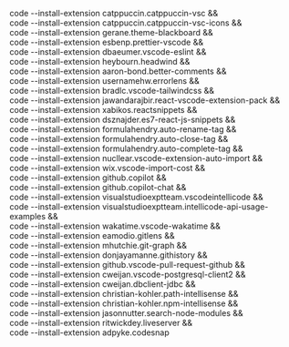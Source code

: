 code --install-extension catppuccin.catppuccin-vsc && \
code --install-extension catppuccin.catppuccin-vsc-icons && \
code --install-extension gerane.theme-blackboard && \
code --install-extension esbenp.prettier-vscode && \
code --install-extension dbaeumer.vscode-eslint && \
code --install-extension heybourn.headwind && \
code --install-extension aaron-bond.better-comments && \
code --install-extension usernamehw.errorlens && \
code --install-extension bradlc.vscode-tailwindcss && \
code --install-extension jawandarajbir.react-vscode-extension-pack && \
code --install-extension xabikos.reactsnippets && \
code --install-extension dsznajder.es7-react-js-snippets && \
code --install-extension formulahendry.auto-rename-tag && \
code --install-extension formulahendry.auto-close-tag && \
code --install-extension formulahendry.auto-complete-tag && \
code --install-extension nucllear.vscode-extension-auto-import && \
code --install-extension wix.vscode-import-cost && \
code --install-extension github.copilot && \
code --install-extension github.copilot-chat && \
code --install-extension visualstudioexptteam.vscodeintellicode && \
code --install-extension visualstudioexptteam.intellicode-api-usage-examples && \
code --install-extension wakatime.vscode-wakatime && \
code --install-extension eamodio.gitlens && \
code --install-extension mhutchie.git-graph && \
code --install-extension donjayamanne.githistory && \
code --install-extension github.vscode-pull-request-github && \
code --install-extension cweijan.vscode-postgresql-client2 && \
code --install-extension cweijan.dbclient-jdbc && \
code --install-extension christian-kohler.path-intellisense && \
code --install-extension christian-kohler.npm-intellisense && \
code --install-extension jasonnutter.search-node-modules && \
code --install-extension ritwickdey.liveserver && \
code --install-extension adpyke.codesnap
